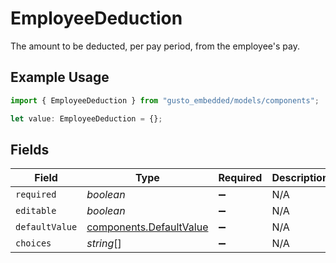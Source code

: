 # EmployeeDeduction

The amount to be deducted, per pay period, from the employee's pay.

## Example Usage

```typescript
import { EmployeeDeduction } from "gusto_embedded/models/components";

let value: EmployeeDeduction = {};
```

## Fields

| Field                                                              | Type                                                               | Required                                                           | Description                                                        |
| ------------------------------------------------------------------ | ------------------------------------------------------------------ | ------------------------------------------------------------------ | ------------------------------------------------------------------ |
| `required`                                                         | *boolean*                                                          | :heavy_minus_sign:                                                 | N/A                                                                |
| `editable`                                                         | *boolean*                                                          | :heavy_minus_sign:                                                 | N/A                                                                |
| `defaultValue`                                                     | [components.DefaultValue](../../models/components/defaultvalue.md) | :heavy_minus_sign:                                                 | N/A                                                                |
| `choices`                                                          | *string*[]                                                         | :heavy_minus_sign:                                                 | N/A                                                                |